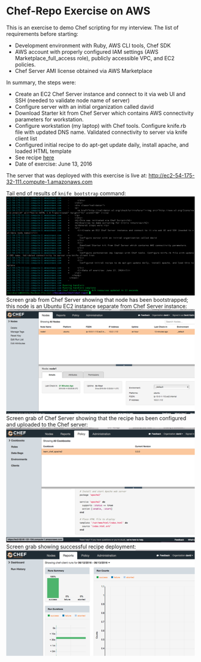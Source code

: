 Chef-Repo Exercise on AWS
===============
This is an exercise to demo Chef scripting for my interview. The list of requirements before starting:

* Development environment with Ruby, AWS CLI tools, Chef SDK
* AWS account with properly configured IAM settings (AWS Marketplace_full_access role), publicly accessible VPC, and EC2 policies.
* Chef Server AMI license obtained via AWS Marketplace

In summary, the steps were:

* Create an EC2 Chef Server instance and connect to it via web UI and SSH (needed to validate node name of server)
* Configure server with an initial organization called david
* Download Starter kit from Chef Server which contains AWS connectivity parameters for workstation.
* Configure workstation (my laptop) with Chef tools. Configure knife.rb file with updated DNS name. Validated connectivity to server via knife client list
* Configured initial recipe to do apt-get update daily, install apache, and loaded HTML template
* See recipe [here](cookbooks/learn_chef_apache2/recipes/default.rb)
* Date of exercise: June 13, 2016

The server that was deployed with this exercise is live at: http://ec2-54-175-32-111.compute-1.amazonaws.com

Tail end of results of `knife bootstrap` command:
![First Image](images/chef_scr_grab.png)
Screen grab from Chef Server showing that node has been bootstrapped; this node is an Ubuntu EC2 instance separate from Chef Server instance:
![Second Image](images/node_scr_grab.png)
Screen grab of Chef Server showing that the recipe has been configured and uploaded to the Chef server:
![Third Image](images/policy_scr_grab.png)
Screen grab showing successful recipe deployment:
![Fourth Image](images/report_scr_grab.png)
